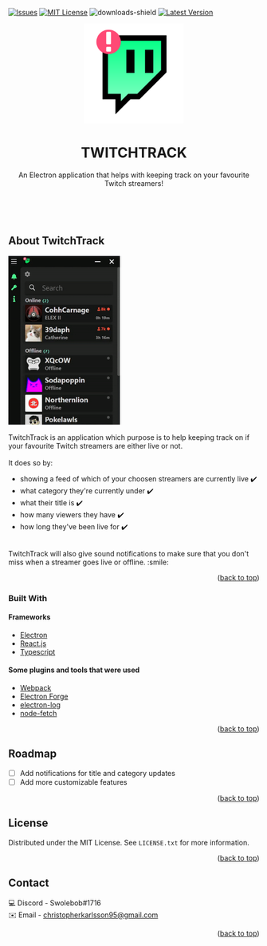 

[![Issues][issues-shield]][issues-url]
[![MIT License][license-shield]][license-url]
![downloads-shield]
[![Latest Version][latest-version-shield]][latest-version-url]

<div align="center">
  <a href="https://github.com/ChristopherK95/twitch-track-electron">
  <img src="images/Logo.svg" alt="Logo" width="200" height="200">
  </a>
 
  <h1 align="center">TWITCHTRACK</h1>
 
  <p align="center">
    An Electron application that helps with keeping track on your favourite Twitch streamers!
  </p> 
 </div>
<br/>
<br/>
<br/>

## About TwitchTrack
![Application Name Screen Shot][app-screenshot]

TwitchTrack is an application which purpose is to help keeping track on if your favourite Twitch streamers are either live or not.\
<br/>
It does so by: 
- showing a feed of which of your choosen streamers are currently live :heavy_check_mark:
- what category they're currently under :heavy_check_mark:
- what their title is :heavy_check_mark:
- how many viewers they have :heavy_check_mark:
- how long they've been live for :heavy_check_mark:
<br/>
TwitchTrack will also give sound notifications to make sure that you don't miss when a streamer goes live or offline.
:smile:

<p align="right">(<a href="#top">back to top</a>)</p>


### Built With

#### Frameworks
- [Electron](https://www.electronjs.org/)
- [React.js](https://reactjs.org/)
- [Typescript](https://www.typescriptlang.org/)

#### Some plugins and tools that were used
- [Webpack](https://webpack.js.org/)
- [Electron Forge](https://www.electronforge.io/)
- [electron-log](https://www.npmjs.com/package/electron-log/)
- [node-fetch](https://www.npmjs.com/package/node-fetch/)

<p align="right">(<a href="#top">back to top</a>)</p>

## Roadmap

- [ ] Add notifications for title and category updates
- [ ] Add more customizable features

<p align="right">(<a href="#top">back to top</a>)</p>

## License

Distributed under the MIT License. See `LICENSE.txt` for more information.

<p align="right">(<a href="#top">back to top</a>)</p>

## Contact

:computer: Discord - Swolebob#1716
<br/>
:envelope: Email - christopherkarlsson95@gmail.com

<p align="right">(<a href="#top">back to top</a>)</p>

[issues-shield]: https://img.shields.io/github/issues/ChristopherK95/twitch-track-electron?color=orange&style=for-the-badge
[issues-url]: https://github.com/ChristopherK95/twitch-track-electron/issues
[license-shield]: https://img.shields.io/github/license/ChristopherK95/twitch-track-electron?color=%2357c1ff&style=for-the-badge
[license-url]: https://github.com/ChristopherK95/twitch-track-electron/blob/master/LICENSE.txt
[downloads-shield]: https://img.shields.io/github/downloads/ChristopherK95/twitch-track-electron/total?color=%230fffb3&style=for-the-badge
[latest-version-shield]: https://img.shields.io/github/v/release/ChristopherK95/twitch-track-electron?style=for-the-badge
[latest-version-url]: https://github.com/ChristopherK95/twitch-track-electron/releases/latest
[app-screenshot]: images/GifPreview.gif
